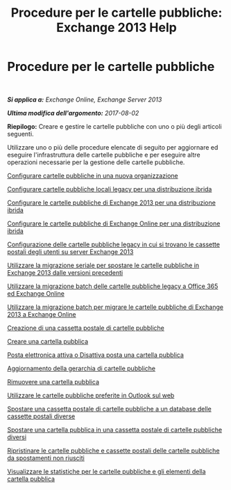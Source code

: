 ﻿---
title: 'Procedure per le cartelle pubbliche: Exchange 2013 Help'
TOCTitle: Procedure per le cartelle pubbliche
ms:assetid: afa54c8e-f3ab-4f5f-85ad-fb2a905ecfa9
ms:mtpsurl: https://technet.microsoft.com/it-it/library/JJ657481(v=EXCHG.150)
ms:contentKeyID: 50481428
ms.date: 05/22/2018
mtps_version: v=EXCHG.150
ms.translationtype: MT
---

# Procedure per le cartelle pubbliche

 

_**Si applica a:** Exchange Online, Exchange Server 2013_

_**Ultima modifica dell'argomento:** 2017-08-02_

**Riepilogo:**  Creare e gestire le cartelle pubbliche con uno o più degli articoli seguenti.

Utilizzare uno o più delle procedure elencate di seguito per aggiornare ed eseguire l'infrastruttura delle cartelle pubbliche e per eseguire altre operazioni necessarie per la gestione delle cartelle pubbliche.

[Configurare cartelle pubbliche in una nuova organizzazione](https://docs.microsoft.com/it-it/exchange/collaboration-exo/public-folders/set-up-public-folders)

[Configurare cartelle pubbliche locali legacy per una distribuzione ibrida](configure-legacy-on-premises-public-folders-for-a-hybrid-deployment-exchange-2013-help.md)

[Configurare le cartelle pubbliche di Exchange 2013 per una distribuzione ibrida](configure-exchange-2013-public-folders-for-a-hybrid-deployment-exchange-2013-help.md)

[Configurare le cartelle pubbliche di Exchange Online per una distribuzione ibrida](https://docs.microsoft.com/it-it/exchange/collaboration-exo/public-folders/set-up-exo-hybrid-public-folders)

[Configurazione delle cartelle pubbliche legacy in cui si trovano le cassette postali degli utenti su server Exchange 2013](configure-legacy-public-folders-where-user-mailboxes-are-on-exchange-2013-servers-exchange-2013-help.md)

[Utilizzare la migrazione seriale per spostare le cartelle pubbliche in Exchange 2013 dalle versioni precedenti](use-batch-migration-to-migrate-public-folders-to-exchange-2013-from-previous-versions-exchange-2013-help.md)

[Utilizzare la migrazione batch delle cartelle pubbliche legacy a Office 365 ed Exchange Online](https://docs.microsoft.com/it-it/exchange/collaboration-exo/public-folders/batch-migration-of-legacy-public-folders)

[Utilizzare la migrazione batch per migrare le cartelle pubbliche di Exchange 2013 a Exchange Online](https://docs.microsoft.com/it-it/exchange/collaboration-exo/public-folders/batch-migration-of-exchange-2013-public-folders)

[Creazione di una cassetta postale di cartelle pubbliche](https://docs.microsoft.com/it-it/exchange/collaboration-exo/public-folders/create-public-folder-mailbox)

[Creare una cartella pubblica](create-a-public-folder-exchange-2013-help.md)

[Posta elettronica attiva o Disattiva posta una cartella pubblica](mail-enable-or-mail-disable-a-public-folder-exchange-2013-help.md)

[Aggiornamento della gerarchia di cartelle pubbliche](update-the-public-folder-hierarchy-exchange-2013-help.md)

[Rimuovere una cartella pubblica](remove-a-public-folder-exchange-2013-help.md)

[Utilizzare le cartelle pubbliche preferite in Outlook sul web](use-favorite-public-folders-in-outlook-on-the-web-exchange-2013-help.md)

[Spostare una cassetta postale di cartelle pubbliche a un database delle cassette postali diverse](move-a-public-folder-mailbox-to-a-different-mailbox-database-exchange-2013-help.md)

[Spostare una cartella pubblica in una cassetta postale di cartelle pubbliche diversi](move-a-public-folder-to-a-different-public-folder-mailbox-exchange-2013-help.md)

[Ripristinare le cartelle pubbliche e cassette postali delle cartelle pubbliche da spostamenti non riusciti](restore-public-folders-and-public-folder-mailboxes-from-failed-moves-exchange-2013-help.md)

[Visualizzare le statistiche per le cartelle pubbliche e gli elementi della cartella pubblica](view-statistics-for-public-folders-and-public-folder-items-exchange-2013-help.md)

